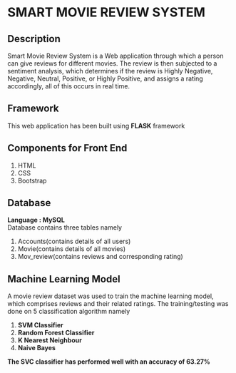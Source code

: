 
# SMART MOVIE REVIEW SYSTEM

## Description
Smart Movie Review System is a Web application through which a person can give reviews for different movies. The review is then subjected to a sentiment analysis, which determines if the review is Highly Negative, Negative, Neutral, Positive, or Highly Positive, and assigns a rating accordingly, all of this occurs in real time.

## Framework
This web application has been built using **FLASK** framework

## Components for Front End
1. HTML
2. CSS
3. Bootstrap

## Database
**Language : MySQL** \
Database contains three tables namely
1. Accounts(contains details of all users)
2. Movie(contains details of all movies)
3. Mov_review(contains reviews and corresponding rating)

## Machine Learning Model
A movie review dataset was used to train the machine learning model, which comprises reviews and their related ratings.
The training/testing was done on 5 classification algorithm namely
1. **SVM Classifier**
2. **Random Forest Classifier**
3. **K Nearest Neighbour**
4. **Naive Bayes**


**The SVC classifier has performed well with an accuracy of 63.27%**



